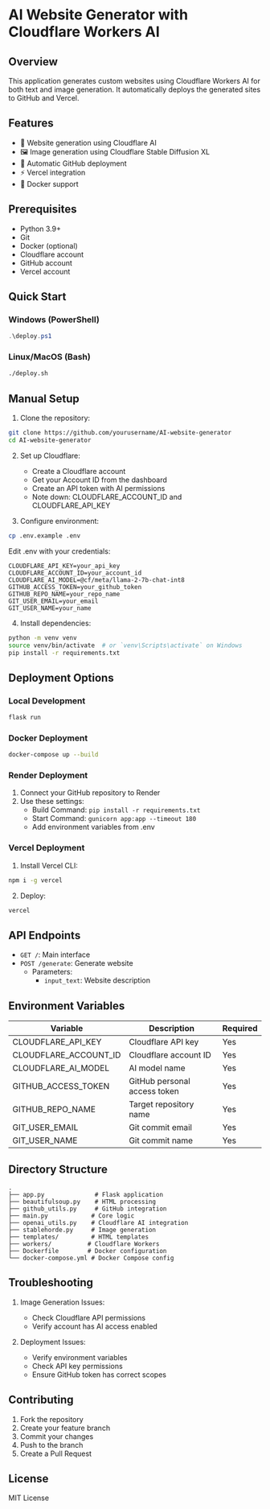 # AI Website Generator with Cloudflare Workers AI

## Overview

This application generates custom websites using Cloudflare Workers AI for both text and image generation. It automatically deploys the generated sites to GitHub and Vercel.

## Features

- 🎨 Website generation using Cloudflare AI
- 🖼️ Image generation using Cloudflare Stable Diffusion XL
- 🚀 Automatic GitHub deployment
- ⚡ Vercel integration
- 🐳 Docker support

## Prerequisites

- Python 3.9+
- Git
- Docker (optional)
- Cloudflare account
- GitHub account
- Vercel account

## Quick Start

### Windows (PowerShell)

```powershell
.\deploy.ps1
```

### Linux/MacOS (Bash)

```bash
./deploy.sh
```

## Manual Setup

1. Clone the repository:

```bash
git clone https://github.com/yourusername/AI-website-generator
cd AI-website-generator
```

2. Set up Cloudflare:
   - Create a Cloudflare account
   - Get your Account ID from the dashboard
   - Create an API token with AI permissions
   - Note down: CLOUDFLARE_ACCOUNT_ID and CLOUDFLARE_API_KEY

3. Configure environment:

```bash
cp .env.example .env
```

Edit .env with your credentials:

```env
CLOUDFLARE_API_KEY=your_api_key
CLOUDFLARE_ACCOUNT_ID=your_account_id
CLOUDFLARE_AI_MODEL=@cf/meta/llama-2-7b-chat-int8
GITHUB_ACCESS_TOKEN=your_github_token
GITHUB_REPO_NAME=your_repo_name
GIT_USER_EMAIL=your_email
GIT_USER_NAME=your_name
```

4. Install dependencies:

```bash
python -m venv venv
source venv/bin/activate  # or `venv\Scripts\activate` on Windows
pip install -r requirements.txt
```

## Deployment Options

### Local Development

```bash
flask run
```

### Docker Deployment

```bash
docker-compose up --build
```

### Render Deployment

1. Connect your GitHub repository to Render
2. Use these settings:
   - Build Command: `pip install -r requirements.txt`
   - Start Command: `gunicorn app:app --timeout 180`
   - Add environment variables from .env

### Vercel Deployment

1. Install Vercel CLI:

```bash
npm i -g vercel
```

2. Deploy:

```bash
vercel
```

## API Endpoints

- `GET /`: Main interface
- `POST /generate`: Generate website
  - Parameters:
    - `input_text`: Website description

## Environment Variables

| Variable | Description | Required |
|----------|-------------|----------|
| CLOUDFLARE_API_KEY | Cloudflare API key | Yes |
| CLOUDFLARE_ACCOUNT_ID | Cloudflare account ID | Yes |
| CLOUDFLARE_AI_MODEL | AI model name | Yes |
| GITHUB_ACCESS_TOKEN | GitHub personal access token | Yes |
| GITHUB_REPO_NAME | Target repository name | Yes |
| GIT_USER_EMAIL | Git commit email | Yes |
| GIT_USER_NAME | Git commit name | Yes |

## Directory Structure

```
.
├── app.py              # Flask application
├── beautifulsoup.py    # HTML processing
├── github_utils.py     # GitHub integration
├── main.py            # Core logic
├── openai_utils.py    # Cloudflare AI integration
├── stablehorde.py     # Image generation
├── templates/         # HTML templates
├── workers/          # Cloudflare Workers
├── Dockerfile        # Docker configuration
└── docker-compose.yml # Docker Compose config
```

## Troubleshooting

1. Image Generation Issues:
   - Check Cloudflare API permissions
   - Verify account has AI access enabled

2. Deployment Issues:
   - Verify environment variables
   - Check API key permissions
   - Ensure GitHub token has correct scopes

## Contributing

1. Fork the repository
2. Create your feature branch
3. Commit your changes
4. Push to the branch
5. Create a Pull Request

## License

MIT License
